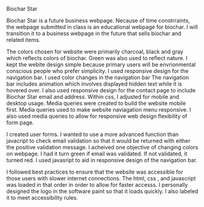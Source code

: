 Biochar Star

Biochar Star is a future business webpage. Necause of time constrraints, the webpage submitted in class is an educational webpage for biochar.  I will  transition it to a business webpage in the future that sells biochar and related items.   


The colors chosen for website were primarily charcoal, black and gray which reflects colors of biochar.  Green was also used to reflect nature.  I kept the webite design simple because primary users will be envrionmental conscious people who prefer simplicity. I used responsive design for the navigation bar. I used color changes in the navigation bar  The navigation bar includes animation which involves displayed hidden text while  it is hovered over. I also used responsive design for the contact page to include  Biochar Star email and address.  Within css, I adjusted for mobile and desktop usage.  Media queries were created to build the website mobile first. Media queries used to make website  naviagation menu responsive.  I also used media queries  to allow for responsive web design flexibility of form page.  


 I created user forms.  I wanted to use a more advanced function than javacript to  check email validation so that it would be returned with either the positive validation message. I acheived one objective of changing colors on webpage.  I had it turn green if email was  validated. If not validated, it turned red.  I used javasript to aid in responsive design of the navigation bar.

 I followed best practices to ensure that the website was accessible for those users with slower internet connections. The html, css , and javascript was loaded in that order in order to allow for faster accesss.   I  personally designed the  logo  in  the software paint so that it loads quickly. I also  labeled it to meet accessibility rules.  

